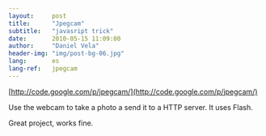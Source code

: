 ```yaml
---
layout:     post
title:      "Jpegcam"
subtitle:   "javasript trick"
date:       2010-05-15 11:09:00
author:     "Daniel Vela"
header-img: "img/post-bg-06.jpg"
lang:       es
lang-ref:   jpegcam
---
```


[http://code.google.com/p/jpegcam/](http://code.google.com/p/jpegcam/)     

Use the webcam to take a photo a send it to a HTTP server. It uses Flash.    

Great project, works fine.     

